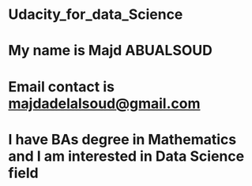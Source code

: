 # Udacity_for_data_Science
# My name is Majd ABUALSOUD 
# Email contact is majdadelalsoud@gmail.com
# I have BAs degree in Mathematics and I am interested in Data Science field 
